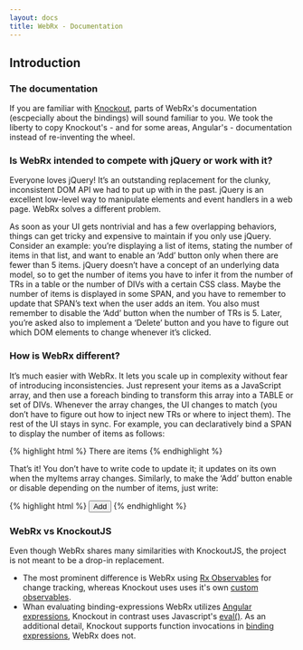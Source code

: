 ```yaml
---
layout: docs
title: WebRx - Documentation
---
```

## Introduction

### The documentation

If you are familiar with [Knockout](http://knockoutjs.org), parts of WebRx's documentation (escpecially about the bindings) will sound familiar to you. We took the liberty to copy Knockout's - and for some areas, Angular's - documentation instead of re-inventing the wheel.

### Is WebRx intended to compete with jQuery or work with it?

Everyone loves jQuery! It’s an outstanding replacement for the clunky, inconsistent DOM API we had to put up with in the past. jQuery is an excellent low-level way to manipulate elements and event handlers in a web page. WebRx solves a different problem.

As soon as your UI gets nontrivial and has a few overlapping behaviors, things can get tricky and expensive to maintain if you only use jQuery. Consider an example: you’re displaying a list of items, stating the number of items in that list, and want to enable an ‘Add’ button only when there are fewer than 5 items. jQuery doesn’t have a concept of an underlying data model, so to get the number of items you have to infer it from the number of TRs in a table or the number of DIVs with a certain CSS class. Maybe the number of items is displayed in some SPAN, and you have to remember to update that SPAN’s text when the user adds an item. You also must remember to disable the ‘Add’ button when the number of TRs is 5. Later, you’re asked also to implement a ‘Delete’ button and you have to figure out which DOM elements to change whenever it’s clicked.

### How is WebRx different?

It’s much easier with WebRx. It lets you scale up in complexity without fear of introducing inconsistencies. Just represent your items as a JavaScript array, and then use a foreach binding to transform this array into a TABLE or set of DIVs. Whenever the array changes, the UI changes to match (you don’t have to figure out how to inject new TRs or where to inject them). The rest of the UI stays in sync. For example, you can declaratively bind a SPAN to display the number of items as follows:

{% highlight html %}
There are <span data-bind="text: myItems.length"></span> items
{% endhighlight %} 

That’s it! You don’t have to write code to update it; it updates on its own when the myItems array changes. Similarly, to make the ‘Add’ button enable or disable depending on the number of items, just write:

{% highlight html %}
<button data-bind="enable: myItems.length < 5">Add</button>
{% endhighlight %} 

### WebRx vs KnockoutJS

Even though WebRx shares many similarities with KnockoutJS, the project is not meant to be a drop-in replacement.

- The most prominent difference is WebRx using [Rx Observables](https://github.com/Reactive-Extensions/RxJS/blob/master/doc/gettingstarted/creating.md) for change tracking, whereas Knockout uses uses it's own [custom observables](http://knockoutjs.com/documentation/observables.html). 
- Whan evaluating binding-expressions WebRx utilizes [Angular expressions](https://docs.angularjs.org/guide/expression), Knockout in contrast uses Javascript's [eval()](https://developer.mozilla.org/en-US/docs/Web/JavaScript/Reference/Global_Objects/eval). As an additional detail, Knockout supports function invocations in [binding expressions](http://knockoutjs.com/documentation/binding-syntax.html), WebRx does not.
